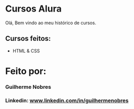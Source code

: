 
# Cursos Alura
Olá, Bem vindo ao meu histórico de cursos.

## Cursos feitos:

* HTML & CSS

# Feito por:

### Guilherme Nobres

### Linkedin: www.linkedin.com/in/guilhermenobres


